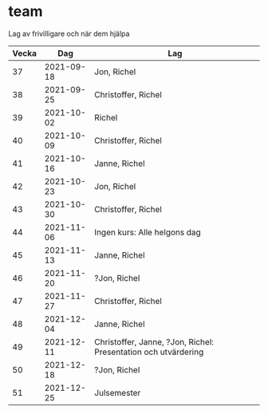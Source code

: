 # team

Lag av frivilligare och när dem hjälpa

Vecka| Dag      |Lag
-----|----------|----------------------------
37   |2021-09-18|Jon, Richel
38   |2021-09-25|Christoffer, Richel
39   |2021-10-02|Richel
40   |2021-10-09|Christoffer, Richel
41   |2021-10-16|Janne, Richel
42   |2021-10-23|Jon, Richel
43   |2021-10-30|Christoffer, Richel
44   |2021-11-06|Ingen kurs: Alle helgons dag
45   |2021-11-13|Janne, Richel
46   |2021-11-20|?Jon, Richel
47   |2021-11-27|Christoffer, Richel
48   |2021-12-04|Janne, Richel
49   |2021-12-11|Christoffer, Janne, ?Jon, Richel: Presentation och utvärdering
50   |2021-12-18|?Jon, Richel
51   |2021-12-25|Julsemester
